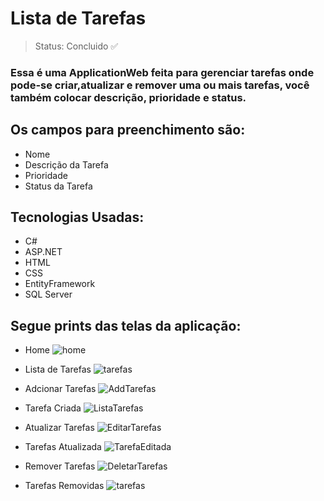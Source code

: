 # Lista de Tarefas

> Status: Concluido ✅

### Essa é uma ApplicationWeb feita para gerenciar tarefas onde pode-se criar,atualizar e remover uma ou mais tarefas, você também colocar descrição, prioridade e status.

## Os campos para preenchimento são:

+ Nome
+ Descrição da Tarefa
+ Prioridade
+ Status da Tarefa

## Tecnologias Usadas:

+ C#
+ ASP.NET
+ HTML
+ CSS
+ EntityFramework
+ SQL Server

## Segue prints das telas da aplicação:

+ Home
  ![home](https://github.com/Brunollm/ApplicationWeb_SKA/assets/110358647/b82af489-3524-4550-b3b5-0a34450c8023) 

+ Lista de Tarefas
  ![tarefas](https://github.com/Brunollm/ApplicationWeb_SKA/assets/110358647/d98167e2-401f-4f06-a957-c3b94c825028)

+ Adcionar Tarefas
  ![AddTarefas](https://github.com/Brunollm/ApplicationWeb_SKA/assets/110358647/229113ed-83bb-4f65-b676-87ab37fbfb8a)

+ Tarefa Criada
  ![ListaTarefas](https://github.com/Brunollm/ApplicationWeb_SKA/assets/110358647/b5187254-b016-44b5-9dc8-79bf1baab1de)

+ Atualizar Tarefas
  ![EditarTarefas](https://github.com/Brunollm/ApplicationWeb_SKA/assets/110358647/2c00a0e1-3e12-40fc-b5fb-bf3d36c5d3ec)

+ Tarefas Atualizada
  ![TarefaEditada](https://github.com/Brunollm/ApplicationWeb_SKA/assets/110358647/54a70849-5530-47b1-8f4f-9ff4226d3aa6)

+ Remover Tarefas
  ![DeletarTarefas](https://github.com/Brunollm/ApplicationWeb_SKA/assets/110358647/4b709e28-9b36-4183-af34-e587fdf8fbd7)

+ Tarefas Removidas
  ![tarefas](https://github.com/Brunollm/ApplicationWeb_SKA/assets/110358647/ccae9c2c-4d42-4e56-8706-a8b35ffabf82)




